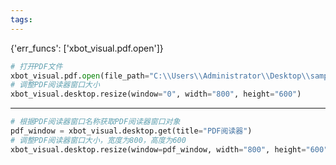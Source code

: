 ```yaml
---
tags:
---
```

{'err_funcs': ['xbot_visual.pdf.open']}
```python
# 打开PDF文件
xbot_visual.pdf.open(file_path="C:\\Users\\Administrator\\Desktop\\sample.pdf")
# 调整PDF阅读器窗口大小
xbot_visual.desktop.resize(window="0", width="800", height="600")
```
---
```python
# 根据PDF阅读器窗口名称获取PDF阅读器窗口对象
pdf_window = xbot_visual.desktop.get(title="PDF阅读器")
# 调整PDF阅读器窗口大小，宽度为800，高度为600
xbot_visual.desktop.resize(window=pdf_window, width="800", height="600")
```
